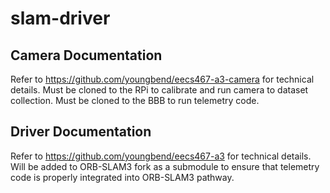 # slam-driver
## Camera Documentation
Refer to https://github.com/youngbend/eecs467-a3-camera for technical details. 
Must be cloned to the RPi to calibrate and run camera to dataset collection. Must be cloned to the BBB to run telemetry code.

## Driver Documentation
Refer to https://github.com/youngbend/eecs467-a3 for technical details. 
Will be added to ORB-SLAM3 fork as a submodule to ensure that telemetry code is properly integrated into ORB-SLAM3 pathway.
